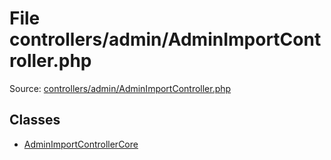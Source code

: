 File controllers/admin/AdminImportController.php
=========
Source: [controllers/admin/AdminImportController.php](https://github.com/PrestaShop/PrestaShop/blob/1.6.1.1/controllers/admin/AdminImportController.php)


Classes
-------

* [AdminImportControllerCore](class.AdminImportControllerCore)

